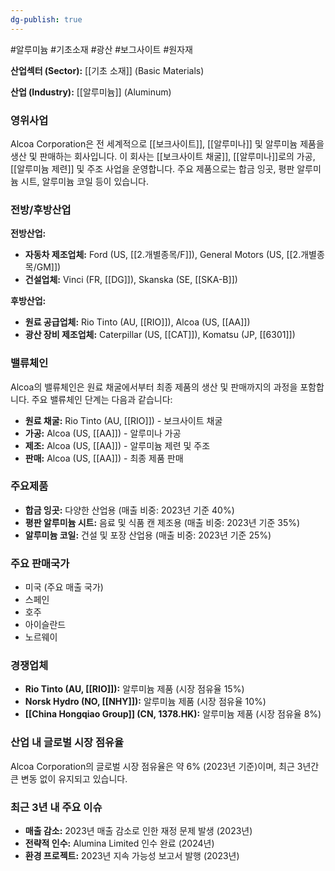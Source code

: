 ```yaml
---
dg-publish: true
---
```

#알루미늄 #기초소재 #광산 #보그사이트 #원자재 

**산업섹터 (Sector):** [[기초 소재]] (Basic Materials)  

**산업 (Industry):** [[알루미늄]] (Aluminum)

### 영위사업

Alcoa Corporation은 전 세계적으로 [[보크사이트]], [[알루미나]] 및 알루미늄 제품을 생산 및 판매하는 회사입니다. 이 회사는 [[보크사이트 채굴]], [[알루미나]]로의 가공, [[알루미늄 제련]] 및 주조 사업을 운영합니다. 주요 제품으로는 합금 잉곳, 평판 알루미늄 시트, 알루미늄 코일 등이 있습니다.

### 전방/후방산업

**전방산업:**

- **자동차 제조업체:** Ford (US, [[2.개별종목/F]]), General Motors (US, [[2.개별종목/GM]])
- **건설업체:** Vinci (FR, [[DG]]), Skanska (SE, [[SKA-B]])

**후방산업:**

- **원료 공급업체:** Rio Tinto (AU, [[RIO]]), Alcoa (US, [[AA]])
- **광산 장비 제조업체:** Caterpillar (US, [[CAT]]), Komatsu (JP, [[6301]])

### 밸류체인

Alcoa의 밸류체인은 원료 채굴에서부터 최종 제품의 생산 및 판매까지의 과정을 포함합니다. 주요 밸류체인 단계는 다음과 같습니다:

- **원료 채굴:** Rio Tinto (AU, [[RIO]]) - 보크사이트 채굴
- **가공:** Alcoa (US, [[AA]]) - 알루미나 가공
- **제조:** Alcoa (US, [[AA]]) - 알루미늄 제련 및 주조
- **판매:** Alcoa (US, [[AA]]) - 최종 제품 판매

### 주요제품

- **합금 잉곳:** 다양한 산업용 (매출 비중: 2023년 기준 40%)
- **평판 알루미늄 시트:** 음료 및 식품 캔 제조용 (매출 비중: 2023년 기준 35%)
- **알루미늄 코일:** 건설 및 포장 산업용 (매출 비중: 2023년 기준 25%)

### 주요 판매국가

- 미국 (주요 매출 국가)
- 스페인
- 호주
- 아이슬란드
- 노르웨이

### 경쟁업체

- **Rio Tinto (AU, [[RIO]]):** 알루미늄 제품 (시장 점유율 15%)
- **Norsk Hydro (NO, [[NHY]]):** 알루미늄 제품 (시장 점유율 10%)
- **[[China Hongqiao Group]] (CN, 1378.HK):** 알루미늄 제품 (시장 점유율 8%)

### 산업 내 글로벌 시장 점유율

Alcoa Corporation의 글로벌 시장 점유율은 약 6% (2023년 기준)이며, 최근 3년간 큰 변동 없이 유지되고 있습니다.

### 최근 3년 내 주요 이슈

- **매출 감소:** 2023년 매출 감소로 인한 재정 문제 발생 (2023년)
- **전략적 인수:** Alumina Limited 인수 완료 (2024년)
- **환경 프로젝트:** 2023년 지속 가능성 보고서 발행 (2023년)